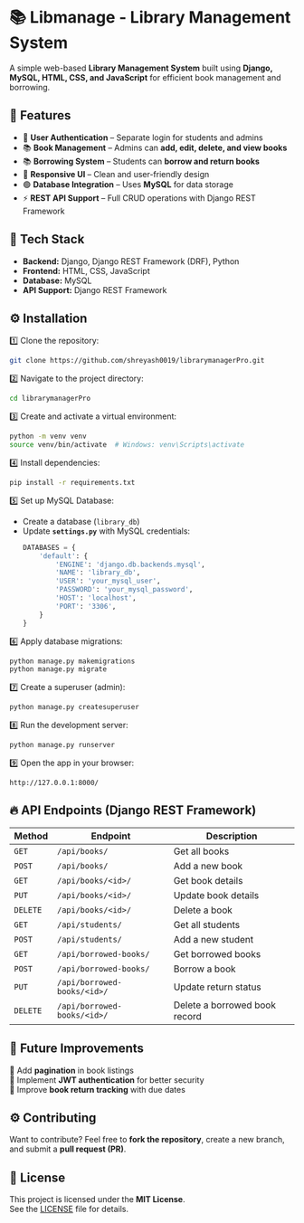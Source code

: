 # 📚 Libmanage - Library Management System

A simple web-based **Library Management System** built using **Django, MySQL, HTML, CSS, and JavaScript** for efficient book management and borrowing.

## 🚀 Features

- 🔐 **User Authentication** – Separate login for students and admins  
- 📚 **Book Management** – Admins can **add, edit, delete, and view books**  
- 📚 **Borrowing System** – Students can **borrow and return books**  
- 🎨 **Responsive UI** – Clean and user-friendly design  
- 🟢 **Database Integration** – Uses **MySQL** for data storage  
- ⚡ **REST API Support** – Full CRUD operations with Django REST Framework  

## 🤍 Tech Stack

- **Backend:** Django, Django REST Framework (DRF), Python  
- **Frontend:** HTML, CSS, JavaScript  
- **Database:** MySQL  
- **API Support:** Django REST Framework  

## ⚙️ Installation

1️⃣ Clone the repository:
```sh
git clone https://github.com/shreyash0019/librarymanagerPro.git
```

2️⃣ Navigate to the project directory:
```sh
cd librarymanagerPro
```

3️⃣ Create and activate a virtual environment:
```sh
python -m venv venv
source venv/bin/activate  # Windows: venv\Scripts\activate
```

4️⃣ Install dependencies:
```sh
pip install -r requirements.txt
```

5️⃣ Set up MySQL Database:
- Create a database (`library_db`)
- Update **`settings.py`** with MySQL credentials:
  ```python
  DATABASES = {
      'default': {
          'ENGINE': 'django.db.backends.mysql',
          'NAME': 'library_db',
          'USER': 'your_mysql_user',
          'PASSWORD': 'your_mysql_password',
          'HOST': 'localhost',
          'PORT': '3306',
      }
  }
  ```

6️⃣ Apply database migrations:
```sh
python manage.py makemigrations
python manage.py migrate
```

7️⃣ Create a superuser (admin):
```sh
python manage.py createsuperuser
```

8️⃣ Run the development server:
```sh
python manage.py runserver
```

9️⃣ Open the app in your browser:
```
http://127.0.0.1:8000/
```

## 🔥 API Endpoints (Django REST Framework)

| Method | Endpoint | Description |
|--------|----------|-------------|
| `GET` | `/api/books/` | Get all books |
| `POST` | `/api/books/` | Add a new book |
| `GET` | `/api/books/<id>/` | Get book details |
| `PUT` | `/api/books/<id>/` | Update book details |
| `DELETE` | `/api/books/<id>/` | Delete a book |
| `GET` | `/api/students/` | Get all students |
| `POST` | `/api/students/` | Add a new student |
| `GET` | `/api/borrowed-books/` | Get borrowed books |
| `POST` | `/api/borrowed-books/` | Borrow a book |
| `PUT` | `/api/borrowed-books/<id>/` | Update return status |
| `DELETE` | `/api/borrowed-books/<id>/` | Delete a borrowed book record |

## 🎯 Future Improvements
🚀 Add **pagination** in book listings  
🚀 Implement **JWT authentication** for better security  
🚀 Improve **book return tracking** with due dates  

## ⚙️ Contributing
Want to contribute? Feel free to **fork the repository**, create a new branch, and submit a **pull request (PR)**.  

## 🐝 License
This project is licensed under the **MIT License**.  
See the [LICENSE](https://github.com/shreyash0019/librarymanagerPro/blob/master/MIT%20License) file for details.

